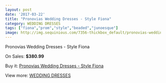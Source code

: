 ```yaml
---
layout: post
date: '2017-03-22'
title: "Pronovias Wedding Dresses - Style Fiona"
category: WEDDING DRESSES
tags: ["fiona","prom","style","beaded","junoesque"]
image: http://img.sequinious.com/7356-thickbox_default/pronovias-wedding-dresses-style-fiona.jpg
---
```

Pronovias Wedding Dresses - Style Fiona

On Sales: **$380.99**
<a href="https://www.sequinious.com/wedding-dresses/2956-pronovias-wedding-dresses-style-fiona.html"><amp-img layout="responsive" width="600" height="600" src="//img.sequinious.com/7356-thickbox_default/pronovias-wedding-dresses-style-fiona.jpg" alt="Pronovias Wedding Dresses - Style Fiona 0" /></a>

Buy it: [Pronovias Wedding Dresses - Style Fiona](https://www.sequinious.com/wedding-dresses/2956-pronovias-wedding-dresses-style-fiona.html "Pronovias Wedding Dresses - Style Fiona")

View more: [WEDDING DRESSES](https://www.sequinious.com/2-wedding-dresses "WEDDING DRESSES")